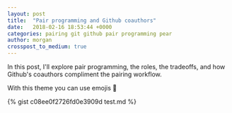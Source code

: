 ```yaml
---
layout: post
title:  "Pair programming and Github coauthors"
date:   2018-02-16 18:53:44 +0000
categories: pairing git github pair programming pear
author: morgan
crosspost_to_medium: true
---
```


In this post, I'll explore pair programming, the roles, the tradeoffs, and how Github's coauthors compliment the pairing workflow.

With this theme you can use emojis :wave:

{% gist c08ee0f2726fd0e3909d test.md %}


